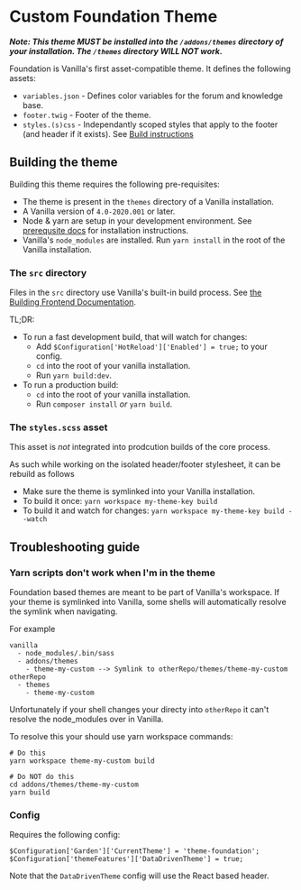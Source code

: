 # Custom Foundation Theme

**_Note: This theme MUST be installed into the `/addons/themes` directory of your installation. The `/themes` directory WILL NOT work._**

Foundation is Vanilla's first asset-compatible theme. It defines the following assets:

-   `variables.json` - Defines color variables for the forum and knowledge base.
-   `footer.twig` - Footer of the theme.
-   `styles.(s)css` - Independantly scoped styles that apply to the footer (and header if it exists). See [Build instructions](#building-the-theme)

## Building the theme

Building this theme requires the following pre-requisites:

-   The theme is present in the `themes` directory of a Vanilla installation.
-   A Vanilla version of `4.0-2020.001` or later.
-   Node & yarn are setup in your development environment. See [prerequsite docs](https://success.vanillaforums.com/kb/articles/166-vanillas-frontend-build-system#prerequisites) for installation instructions.
-   Vanilla's `node_modules` are installed. Run `yarn install` in the root of the Vanilla installation.

### The `src` directory

Files in the `src` directory use Vanilla's built-in build process. See [the Building Frontend Documentation](https://success.vanillaforums.com/kb/articles/166-vanillas-frontend-build-system).

TL;DR:

-   To run a fast development build, that will watch for changes:
    -   Add `$Configuration['HotReload']['Enabled'] = true;` to your config.
    -   `cd` into the root of your vanilla installation.
    -   Run `yarn build:dev`.
-   To run a production build:
    -   `cd` into the root of your vanilla installation.
    -   Run `composer install` _or_ `yarn build`.

### The `styles.scss` asset

This asset is _not_ integrated into prodcution builds of the core process.

As such while working on the isolated header/footer stylesheet, it can be rebuild as follows

-   Make sure the theme is symlinked into your Vanilla installation.
-   To build it once: `yarn workspace my-theme-key build`
-   To build it and watch for changes: `yarn workspace my-theme-key build --watch`

## Troubleshooting guide

### Yarn scripts don't work when I'm in the theme

Foundation based themes are meant to be part of Vanilla's workspace. If your theme is symlinked into Vanilla, some shells will automatically resolve the symlink when navigating.

For example

```
vanilla
  - node_modules/.bin/sass
  - addons/themes
    - theme-my-custom --> Symlink to otherRepo/themes/theme-my-custom
otherRepo
  - themes
    - theme-my-custom
```

Unfortunately if your shell changes your directy into `otherRepo` it can't resolve the node_modules over in Vanilla.

To resolve this your should use yarn workspace commands:

```
# Do this
yarn workspace theme-my-custom build

# Do NOT do this
cd addons/themes/theme-my-custom
yarn build
```

### Config
Requires the following config:

`$Configuration['Garden']['CurrentTheme'] = 'theme-foundation';`
`$Configuration['themeFeatures']['DataDrivenTheme'] = true;`

Note that the `DataDrivenTheme` config will use the React based header. 
